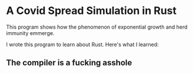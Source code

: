# A Covid Spread Simulation in Rust

This program shows how the phenomenon of exponential growth and herd immunity emmerge.

I wrote this program to learn about Rust. Here's what I learned:

## The compiler is a fucking asshole
